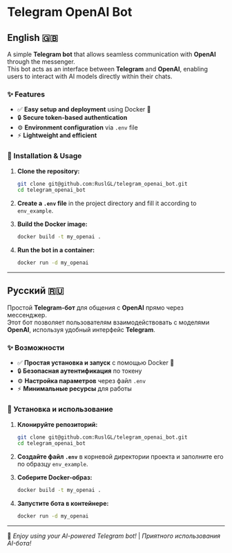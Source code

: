 # Telegram OpenAI Bot  

## English 🇬🇧  

A simple **Telegram bot** that allows seamless communication with **OpenAI** through the messenger.  
This bot acts as an interface between **Telegram** and **OpenAI**, enabling users to interact with AI models directly within their chats.  

### ✨ Features  
- ✅ **Easy setup and deployment** using Docker 🐳  
- 🔒 **Secure token-based authentication**  
- ⚙️ **Environment configuration** via `.env` file  
- ⚡ **Lightweight and efficient**  

### 📌 Installation & Usage  

1. **Clone the repository:**  
   ```bash
   git clone git@github.com:RuslGL/telegram_openai_bot.git
   cd telegram_openai_bot
   ```

2. **Create a `.env` file** in the project directory and fill it according to `env_example`.  

3. **Build the Docker image:**  
   ```bash
   docker build -t my_openai .
   ```

4. **Run the bot in a container:**  
   ```bash
   docker run -d my_openai
   ```

---

## Русский 🇷🇺  

Простой **Telegram-бот** для общения с **OpenAI** прямо через мессенджер.  
Этот бот позволяет пользователям взаимодействовать с моделями **OpenAI**, используя удобный интерфейс **Telegram**.  

### ✨ Возможности  
- ✅ **Простая установка и запуск** с помощью Docker 🐳  
- 🔒 **Безопасная аутентификация** по токену  
- ⚙️ **Настройка параметров** через файл `.env`  
- ⚡ **Минимальные ресурсы** для работы  

### 📌 Установка и использование  

1. **Клонируйте репозиторий:**  
   ```bash
   git clone git@github.com:RuslGL/telegram_openai_bot.git
   cd telegram_openai_bot
   ```

2. **Создайте файл `.env`** в корневой директории проекта и заполните его по образцу `env_example`.  

3. **Соберите Docker-образ:**  
   ```bash
   docker build -t my_openai .
   ```

4. **Запустите бота в контейнере:**  
   ```bash
   docker run -d my_openai
   ```

---

🚀 _Enjoy using your AI-powered Telegram bot!_ | _Приятного использования AI-бота!_  

